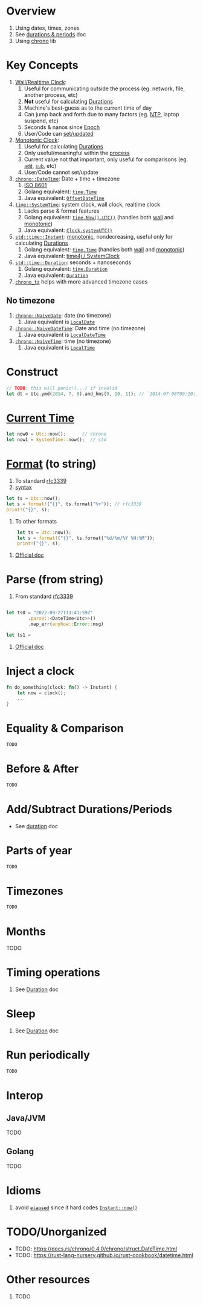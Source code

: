 # Overview
1. Using dates, times, zones
1. See [durations & periods](./duration.md) doc
1. Using [chrono](https://docs.rs/chrono/latest/chrono/) lib


# Key Concepts
1. [Wall/Realtime Clock](https://doc.rust-lang.org/std/time/struct.SystemTime.html):
    1. Useful for communicating outside the process (eg. network, file, another process, etc)
    1. **Not** useful for calculating [Durations](https://doc.rust-lang.org/stable/std/time/struct.Duration.html)
    1. Machine's best-guess as to the current time of day
    1. Can jump back and forth due to many factors (eg. [NTP](https://wiki.archlinux.org/title/Network_Time_Protocol_daemon), laptop suspend, etc)
    1. Seconds & nanos since [Epoch](https://doc.rust-lang.org/std/time/constant.UNIX_EPOCH.html)
    1. User/Code can [set/updated](https://man7.org/linux/man-pages/man3/clock_settime.3.html)
1. [Monotonic Clock](https://doc.rust-lang.org/std/time/struct.Instant.html):
    1. Useful for calculating [Durations](https://doc.rust-lang.org/stable/std/time/struct.Duration.html)
    1. Only useful/meaningful within the [process](https://en.wikipedia.org/wiki/Process_(computing))
    1. Current value not that important, only useful for comparisons (eg. [`add`](https://doc.rust-lang.org/std/time/struct.Instant.html#method.checked_add), [`sub`](https://doc.rust-lang.org/std/time/struct.Instant.html#method.sub), etc)
    1. User/Code cannot set/update
1. [`chrono::DateTime`](https://docs.rs/chrono/0.4.22/chrono/struct.DateTime.html): Date + time + timezone
    1. [ISO 8601](https://en.wikipedia.org/wiki/ISO_8601)
    1. Golang equivalent: [`time.Time`](https://pkg.go.dev/time#Time)
    1. Java equivalent: [`OffsetDateTime`](https://docs.oracle.com/en/java/javase/17/docs/api/java.base/java/time/OffsetDateTime.html)
1. [`time::SystemTime`](https://doc.rust-lang.org/std/time/struct.SystemTime.html): system clock, wall clock, realtime clock
    1. Lacks parse & format features
    1. Golang equivalent: [`time.Now().UTC()`](https://pkg.go.dev/time#Time.UTC) (handles both [wall](https://pkg.go.dev/time) and [monotonic](https://pkg.go.dev/time#hdr-Monotonic_Clocks))
    1. Java equivalent: [`Clock.systemUTC()`](https://docs.oracle.com/en/java/javase/17/docs/api/java.base/java/time/Clock.html#systemUTC())
1. [`std::time::Instant`](https://doc.rust-lang.org/std/time/struct.Instant.html): [monotonic](https://doc.rust-lang.org/std/time/struct.Instant.html#monotonicity), nondecreasing, useful only for calculating [Durations](https://doc.rust-lang.org/std/time/struct.Duration.html)
    1. Golang equivalent: [`time.Time`](https://pkg.go.dev/time#Time) (handles both [wall](https://pkg.go.dev/time) and [monotonic](https://pkg.go.dev/time#hdr-Monotonic_Clocks))
    1. Java equivalent: [time4j / SystemClock](http://time4j.net/javadoc-en/net/time4j/SystemClock.html)
1. [`std::time::Duration`](https://doc.rust-lang.org/std/time/struct.Duration.html): seconds + nanoseconds
    1. Golang equivalent: [`time.Duration`](https://pkg.go.dev/time#Duration)
    1. Java equivalent: [`Duration`](https://docs.oracle.com/en/java/javase/17/docs/api/java.base/java/time/Duration.html)
1. [`chrono_tz`](https://github.com/chronotope/chrono-tz/) helps with more advanced timezone cases


## No timezone
1. [`chrono::NaiveDate`](https://docs.rs/chrono/0.4.22/chrono/naive/struct.NaiveDate.html): date (no timezone)
    1. Java equivalent is [`LocalDate`](https://docs.oracle.com/en/java/javase/17/docs/api/java.base/java/time/LocalDate.html)
1. [`chrono::NaiveDateTime`](https://docs.rs/chrono/0.4.22/chrono/naive/struct.NaiveDateTime.html): Date and time (no timezone)
    1. Java equivalent is [`LocalDateTime`](https://docs.oracle.com/en/java/javase/17/docs/api/java.base/java/time/LocalDateTime.html)
1. [`chrono::NaiveTime`](https://docs.rs/chrono/0.4.22/chrono/naive/struct.NaiveTime.html): time (no timezone)
    1. Java equivalent is [`LocalTime`](https://docs.oracle.com/en/java/javase/17/docs/api/java.base/java/time/LocalTime.html)


# Construct
```rust
// TODO: this will panic!(...) if invalid
let dt = Utc.ymd(2014, 7, 8).and_hms(9, 10, 11); // `2014-07-08T09:10:11Z`

```


# [Current Time](https://doc.rust-lang.org/std/time/struct.Instant.html#method.now)
```rust
let now0 = Utc::now();      // chrono
let now1 = SystemTime::now();  // std
```


# [Format](https://docs.rs/chrono/0.4.22/chrono/struct.DateTime.html#method.format) (to string)
1. To standard [rfc3339](https://datatracker.ietf.org/doc/html/rfc3339)
1. [syntax](https://docs.rs/chrono/latest/chrono/format/strftime/index.html#specifiers)
```rust
let ts = Utc::now();
let s = format!("{}", ts.format("%+")); // rfc3339
print!("{}", s);
```
1. To other formats
```rust
    let ts = Utc::now();
    let s = format!("{}", ts.format("%d/%m/%Y %H:%M"));
    print!("{}", s);
```
1. [Official doc](https://docs.rs/chrono/0.4.22/chrono/struct.DateTime.html#method.format)


# Parse (from string)
1. From standard [rfc3339](https://datatracker.ietf.org/doc/html/rfc3339)
```rust

let ts0 = "2022-09-27T13:41:59Z"
        .parse::<DateTime<Utc>>()
        .map_err(anyhow::Error::msg)

let ts1 =
```
1. [Official doc](TODO)



# Inject a clock
```rust
fn do_something(clock: fn() -> Instant) {
    let now = clock();
    ...
}
```


# Equality & Comparison
```rust
TODO
```


# Before & After
```rust
TODO
```


# Add/Subtract Durations/Periods
- See [duration](./duration.md) doc


# Parts of year
```rust
TODO
```


# Timezones
```rust
TODO
```


# Months
TODO


# Timing operations
1. See [Duration](./duration.md) doc


# Sleep
1. See [Duration](./duration.md) doc


# Run periodically
```rust
TODO
```


# Interop
## Java/JVM
TODO


## Golang
TODO


# Idioms
1. avoid [~~`elapsed`~~](https://doc.rust-lang.org/std/time/struct.Instant.html#method.elapsed) since it hard codes [`Instant::now()`](https://doc.rust-lang.org/std/time/struct.Instant.html#method.now)


# TODO/Unorganized
- TODO: https://docs.rs/chrono/0.4.0/chrono/struct.DateTime.html
- TODO: https://rust-lang-nursery.github.io/rust-cookbook/datetime.html


# Other resources
1. TODO
